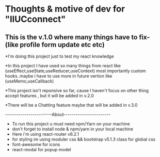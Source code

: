 # Thoughts & motive of dev for "IIUCconnect"


## This is the v.1.0 where many things have to fix-(like profile form update etc etc)

*I'm doing this project just to test my react knowledge

*In this project I have used so many things from react like (useEffect,useState,useReducer,useContext) most importantly custom hooks..maybe i have to use more in future vertion like (useMemo,useCallback)

*This project isn't reponsive so far, cause I haven't focus on other thing accept features , but it will be added in v.2.0

*There will be a Chatting feature maybe that will be added in v.3.0

------------------------About------------------------
* To run this project u must need npm/Yarn on your machine
* don't forget to install node & npm/yarn in your local machine
* Here i'm using react-router v6.2.1
* for styling im using moduler css && bootstrap v5.1.3 class for global css
* font-awesome for icons
* react-modal for popup model
